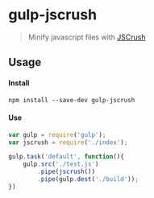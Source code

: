 # gulp-jscrush

>Minify javascript files with [JSCrush](http://www.iteral.com/jscrush/)

## Usage

#### Install
```shell
npm install --save-dev gulp-jscrush
```

#### Use
```javascript
var gulp = require('gulp');
var jscrush = require('./index');

gulp.task('default', function(){
    gulp.src('./test.js')
        .pipe(jscrush())
        .pipe(gulp.dest('./build'));
})
```
